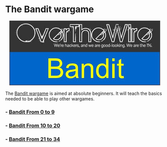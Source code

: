 # The Bandit wargame

<p align="center">
  <img src="https://github.com/Reda-BELHAJ/OverTheWire/blob/main/Bandit/overthewire_poster.jpg" />
</p>

The [Bandit wargame](https://overthewire.org/wargames/bandit) is aimed at absolute beginners. It will teach the basics needed to be able to play other wargames.

### - [Bandit From 0 to 9](https://github.com/Reda-BELHAJ/OverTheWire/tree/main/Bandit/Bandit0-9)
### - [Bandit From 10 to 20](https://github.com/Reda-BELHAJ/OverTheWire/tree/main/Bandit/Bandit10-20)
### - [Bandit From 21 to 34](https://github.com/Reda-BELHAJ/OverTheWire/tree/main/Bandit/Bnadit21-34)
